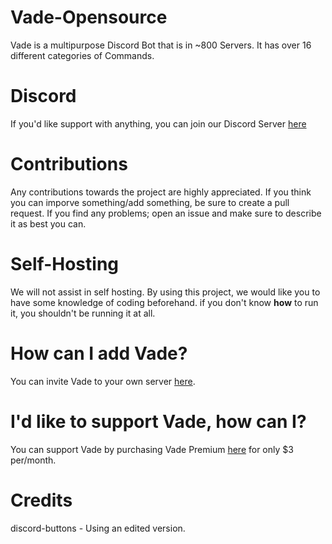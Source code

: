 # Vade-Opensource

Vade is a multipurpose Discord Bot that is in ~800 Servers. It has over 16 different categories of Commands.

# Discord

If you'd like support with anything, you can join our Discord Server [here](https://discord.com/invite/DFa5wNFWgP)

# Contributions

Any contributions towards the project are highly appreciated. If you think you can imporve something/add something, be sure to create a pull request. 
If you find any problems; open an issue and make sure to describe it as best you can.

# Self-Hosting

We will not assist in self hosting.
By using this project, we would like you to have some knowledge of coding beforehand. if you don't know **how** to run it, you shouldn't be running it at all.

# How can I add Vade?

You can invite Vade to your own server [here](https://vade-bot.com/invite).

# I'd like to support Vade, how can I?

You can support Vade by purchasing Vade Premium [here](https://vade-bot.com) for only $3 per/month.

# Credits

discord-buttons - Using an edited version.
